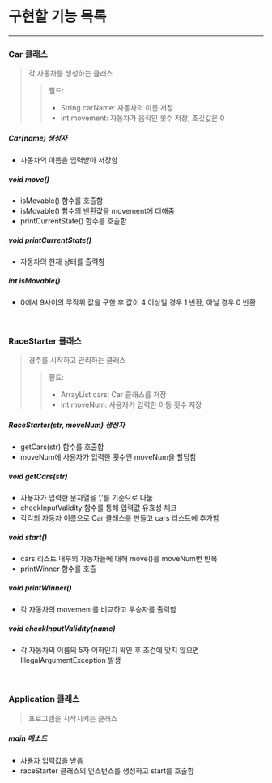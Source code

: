 # 구현할 기능 목록
<hr/>

### Car 클래스
> 각 자동차를 생성하는 클래스
> > 필드:
> > + String carName: 자동차의 이름 저장
> > + int movement: 자동차가 움직인 횟수 저장, 초깃값은 0

##### Car(name) 생성자
+ 자동차의 이름을 입력받아 저장함

##### void move()
+ isMovable() 함수를 호출함
+ isMovable() 함수의 반환값을 movement에 더해줌
+ printCurrentState() 함수를 호출함

##### void printCurrentState()
+ 자동차의 현재 상태를 출력함

##### int isMovable()
+ 0에서 9사이의 무작위 값을 구한 후 값이 4 이상일 경우 1 반환, 아닐 경우 0 반환

<br/>

### RaceStarter 클래스
> 경주를 시작하고 관리하는 클래스
> > 필드: 
> > + ArrayList cars: Car 클래스를 저장
> > + int moveNum: 사용자가 입력한 이동 횟수 저장

##### RaceStarter(str, moveNum) 생성자
+ getCars(str) 함수를 호출함
+ moveNum에 사용자가 입력한 횟수인 moveNum을 할당함

##### void getCars(str)
+ 사용자가 입력한 문자열을 ','를 기준으로 나눔
+ checkInputValidity 함수를 통해 입력값 유효성 체크
+ 각각의 자동차 이름으로 Car 클래스를 만들고 cars 리스트에 추가함

##### void start()
+ cars 리스트 내부의 자동차들에 대해 move()를 moveNum번 반복
+ printWinner 함수를 호출

##### void printWinner()
+ 각 자동차의 movement를 비교하고 우승자를 출력함

##### void checkInputValidity(name)
+ 각 자동차의 이름의 5자 이하인지 확인 후 조건에 맞지 않으면 IllegalArgumentException 발생

<br/>

### Application 클래스
> 프로그램을 시작시키는 클래스

##### main 메소드
+ 사용자 입력값을 받음
+ raceStarter 클래스의 인스턴스를 생성하고 start를 호출함
